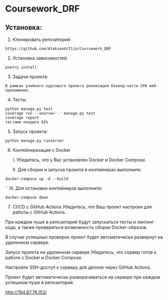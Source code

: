 # Coursework_DRF

## Установка:
1. Клонировать репозиторий:

```
https://github.com/AleksandrIlin/Coursework_DRF
```

2. Установка зависимостей:

```
poetry install
```

3. Задачи проекта:

```
В рамках учебного курсового проекта реализация бэкенд-части SPA веб-приложения.
```

4. Тесты:

```
python manage.py test
coverage run --source='.' manage.py test
coverage report
тестами покрыто 82%
```

5. Запуск проекта: 

```
python manage.py runserver
```

6. Контейнеризация с Docker

   I. Убедитесь, что у Вас установлен Docker и Docker Compose.

   II. Для сборки и запуска проекта в контейнерах выполните:

```
docker-compose up -d --build
```
``
    III. Для остановки контейнеров выполните:

```
docker-compose down
```
7. CI/CD с GitHub Actions
Убедитесь, что Ваш проект настроен для работы с GitHub Actions.

При каждом пуше в репозиторий будут запускаться тесты и линтинг кода, а также проверяться возможность сборки Docker-образов.

В случае успешных проверок проект будет автоматически развернут на удаленном сервере.

Запуск проекта на удаленном сервере
Убедитесь, что сервер готов к работе с Docker и Docker Compose.

Настройте SSH-доступ к серверу для деплоя через GitHub Actions.

Проект будет автоматически разворачиваться на сервере при каждом успешном пуше в репозиторий.

http://194.87.76.153/